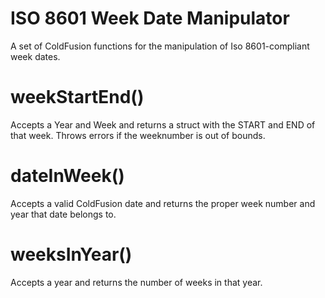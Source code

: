 # ISO 8601 Week Date Manipulator
A set of ColdFusion functions for the manipulation of Iso 8601-compliant week dates. 

# weekStartEnd()
Accepts a Year and Week and returns a struct with the START and END of that week. Throws errors if the weeknumber is out of bounds. 

# dateInWeek()
Accepts a valid ColdFusion date and returns the proper week number and year that date belongs to. 

# weeksInYear()
Accepts a year and returns the number of weeks in that year. 
